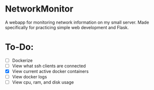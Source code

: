 # NetworkMonitor

A webapp for monitoring network information on my small server. Made specifically for practicing simple web development and Flask.

# To-Do:

- [ ] Dockerize
- [ ] View what ssh clients are connected
- [x] View current active docker containers
- [ ] View docker logs
- [ ] View cpu, ram, and disk usage
